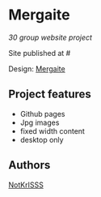 # Mergaite

_30 group website project_


Site published at #

Design: [Mergaite](https://media.discordapp.net/attachments/850245533838868480/850246211415834634/unknown.png?width=1200&height=585)

## Project features

- Github pages
- Jpg images
- fixed width content
- desktop only

## Authors

[NotKrISSS](https://github.com/NotKrISSS)